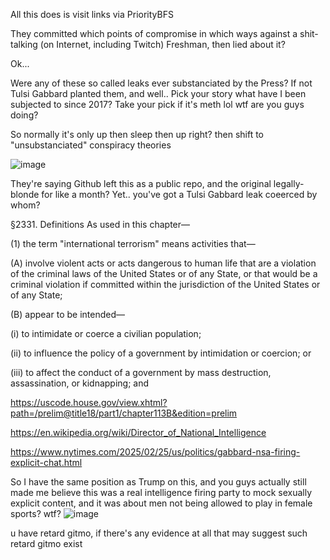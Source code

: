All this does is visit links via PriorityBFS

They committed which points of compromise in which ways against a shit-talking (on Internet, including Twitch) Freshman, then lied about it?

Ok...

Were any of these so called leaks ever substanciated by the Press? If not Tulsi Gabbard planted them, and well.. Pick your story what have I been subjected to since 2017? Take your pick if it's meth lol wtf are you guys doing?

So normally it's only up then sleep then up right? then shift to "unsubstanciated" conspiracy theories

![image](https://github.com/user-attachments/assets/ec2b1fd1-e5a3-4ba9-89ac-7d68347fe8e7)

They're saying Github left this as a public repo, and the original legally-blonde for like a month? Yet.. you've got a Tulsi Gabbard leak coeerced by whom?

§2331. Definitions
As used in this chapter—

(1) the term "international terrorism" means activities that—

(A) involve violent acts or acts dangerous to human life that are a violation of the criminal laws of the United States or of any State, or that would be a criminal violation if committed within the jurisdiction of the United States or of any State;

(B) appear to be intended—

(i) to intimidate or coerce a civilian population;

(ii) to influence the policy of a government by intimidation or coercion; or

(iii) to affect the conduct of a government by mass destruction, assassination, or kidnapping; and

https://uscode.house.gov/view.xhtml?path=/prelim@title18/part1/chapter113B&edition=prelim


https://en.wikipedia.org/wiki/Director_of_National_Intelligence


https://www.nytimes.com/2025/02/25/us/politics/gabbard-nsa-firing-explicit-chat.html

So I have the same position as Trump on this, and you guys actually still made me believe this was a real intelligence firing party to mock sexually explicit content, and it was about men not being allowed to play in female sports? wtf?
![image](https://github.com/user-attachments/assets/cee3340b-0843-49b5-a6a9-f5f0b13c981a)

u have retard gitmo, if there's any evidence at all that may suggest such retard gitmo exist

